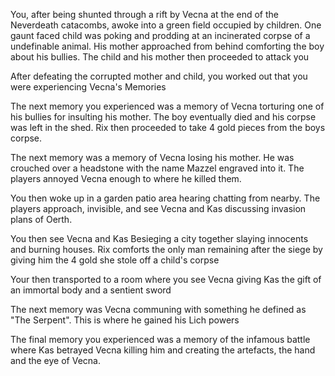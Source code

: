 You, after being shunted through a rift by Vecna at the end of the Neverdeath catacombs, awoke into a green field occupied by children. One gaunt faced child was poking and prodding at an incinerated corpse of a undefinable animal. His mother approached from behind comforting the boy about his bullies. The child and his mother then proceeded to attack you

After defeating the corrupted mother and child, you worked out that you were experiencing Vecna's Memories

The next memory you experienced was a memory of Vecna torturing one of his bullies for insulting his mother. The boy eventually died and his corpse was left in the shed. Rix then proceeded to take 4 gold pieces from the boys corpse.

The next memory was a memory of Vecna losing his mother. He was crouched over a headstone with the name Mazzel engraved into it. The players annoyed Vecna enough to where he killed them.

You then woke up in a garden patio area hearing chatting from nearby. The players approach, invisible, and see Vecna and Kas discussing invasion plans of Oerth.

You then see Vecna and Kas Besieging a city together slaying innocents and burning houses. Rix comforts the only man remaining after the siege by giving him the 4 gold she stole off a child's corpse

Your then transported to a room where you see Vecna giving Kas the gift of an immortal body and a sentient sword

The next memory was Vecna communing with something he defined as "The Serpent". This is where he gained his Lich powers

The final memory you experienced was a memory of the infamous battle where Kas betrayed Vecna killing him and creating the artefacts, the hand and the eye of Vecna.